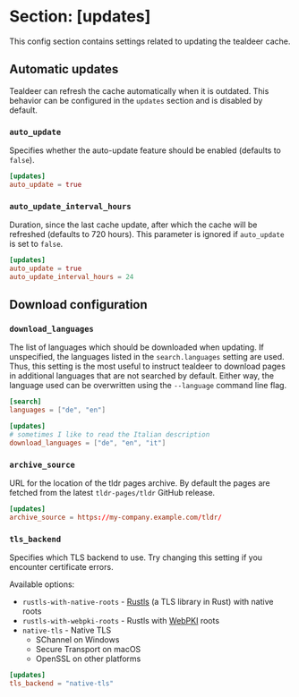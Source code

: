 # Section: \[updates\]

This config section contains settings related to updating the tealdeer cache.

## Automatic updates

Tealdeer can refresh the cache automatically when it is outdated. This
behavior can be configured in the `updates` section and is disabled by
default.

### `auto_update`

Specifies whether the auto-update feature should be enabled (defaults to
`false`).

```toml
[updates]
auto_update = true
```

### `auto_update_interval_hours`

Duration, since the last cache update, after which the cache will be
refreshed (defaults to 720 hours). This parameter is ignored if `auto_update`
is set to `false`.

```toml
[updates]
auto_update = true
auto_update_interval_hours = 24
```

## Download configuration

### `download_languages`

The list of languages which should be downloaded when updating.
If unspecified, the languages listed in the `search.languages` setting are used.
Thus, this setting is the most useful to instruct tealdeer to download pages in additional languages that are not searched by default.
Either way, the language used can be overwritten using the `--language` command line flag.

```toml
[search]
languages = ["de", "en"]

[updates]
# sometimes I like to read the Italian description
download_languages = ["de", "en", "it"]
```

### `archive_source`

URL for the location of the tldr pages archive. By default the pages are
fetched from the latest `tldr-pages/tldr` GitHub release.

```toml
[updates]
archive_source = https://my-company.example.com/tldr/
```

### `tls_backend`

Specifies which TLS backend to use. Try changing this setting if you encounter certificate errors.

Available options:
- `rustls-with-native-roots` - [Rustls][rustls] (a TLS library in Rust) with native roots
- `rustls-with-webpki-roots` - Rustls with [WebPKI][rustls-webpki] roots
- `native-tls` - Native TLS
  - SChannel on Windows
  - Secure Transport on macOS
  - OpenSSL on other platforms

```toml
[updates]
tls_backend = "native-tls"
```

[rustls]: https://github.com/rustls/rustls
[rustls-webpki]: https://github.com/rustls/webpki
